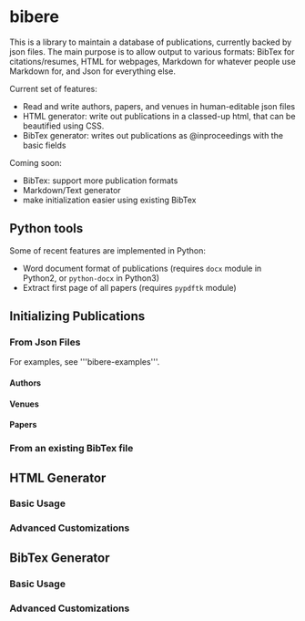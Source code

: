 bibere
======

This is a library to maintain a database of publications, currently backed by json files. The main purpose is to allow output to various formats: BibTex for citations/resumes, HTML for webpages, Markdown for whatever people use Markdown for, and Json for everything else.

Current set of features:
- Read and write authors, papers, and venues in human-editable json files
- HTML generator: write out publications in a classed-up html, that can be beautified using CSS.
- BibTex generator: writes out publications as @inproceedings with the basic fields

Coming soon:
- BibTex: support more publication formats
- Markdown/Text generator
- make initialization easier using existing BibTex

## Python tools

Some of recent features are implemented in Python:
- Word document format of publications (requires `docx` module in Python2, or `python-docx` in Python3)
- Extract first page of all papers (requires `pypdftk` module)

## Initializing Publications

### From Json Files

For examples, see '''bibere-examples'''.

#### Authors

#### Venues

#### Papers

### From an existing BibTex file

## HTML Generator

### Basic Usage

### Advanced Customizations

## BibTex Generator

### Basic Usage

### Advanced Customizations
